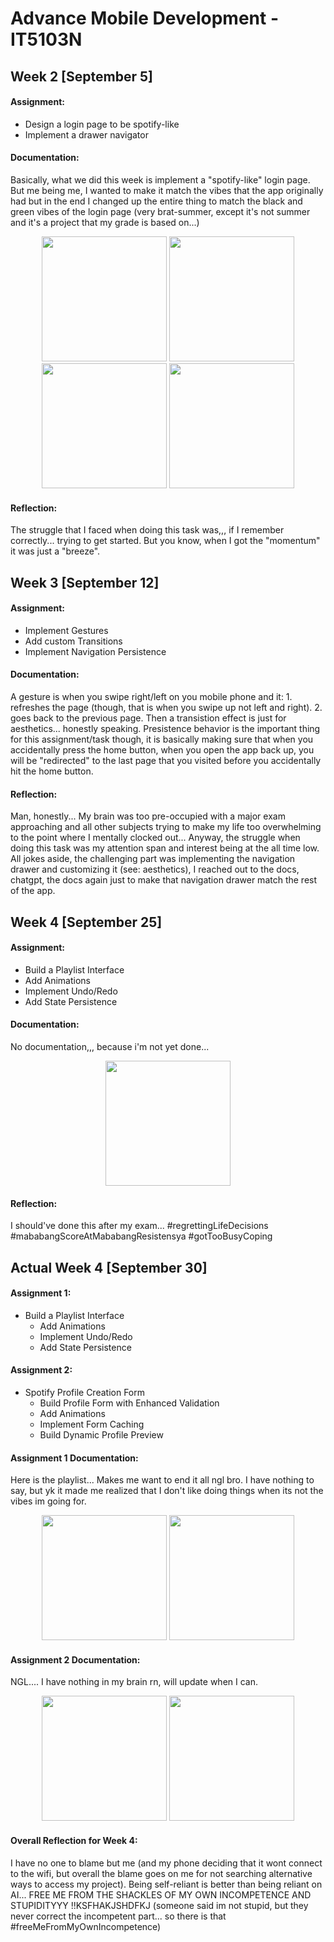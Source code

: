 # Advance Mobile Development - IT5103N

## Week 2 [September 5]
#### Assignment:
* Design a login page to be spotify-like
* Implement a drawer navigator

#### Documentation:
  Basically, what we did this week is implement a "spotify-like" login page. But me being me, I wanted to make it match the vibes that the app originally had but in the end I changed up the entire thing to match the black and green vibes of the login page (very brat-summer, except it's not summer and it's a project that my grade is based on...)
  <p align="center">
    <img src="./assets/screenshots/login.jpeg" width="200"/>
    <img src="./assets/screenshots/homepage.jpeg" width="200"/>
    <img src="./assets/screenshots/profile.jpeg" width="200"/>
    <img src="./assets/screenshots/drawerNav.jpeg" width="200"/>
  </p>

#### Reflection:
  The struggle that I faced when doing this task was,,, if I remember correctly... trying to get started. But you know, when I got the "momentum" it was just a "breeze".

## Week 3 [September 12]
#### Assignment:
* Implement Gestures
* Add custom Transitions
* Implement Navigation Persistence

#### Documentation:
  A gesture is when you swipe right/left on you mobile phone and it:
    1. refreshes the page (though, that is when you swipe up not left and right). 
    2. goes back to the previous page.
  Then a transistion effect is just for aesthetics... honestly speaking. Presistence behavior is the important thing for this assignment/task though, it is basically making sure that when you accidentally press the home button, when you open the app back up, you will be "redirected" to the last page that you visited before you accidentally hit the home button.

#### Reflection:
  Man, honestly... My brain was too pre-occupied with a major exam approaching and all other subjects trying to make my life too overwhelming to the point where I mentally clocked out... Anyway, the struggle when doing this task was my attention span and interest being at the all time low. All jokes aside, the challenging part was implementing the navigation drawer and customizing it (see: aesthetics), I reached out to the docs, chatgpt, the docs again just to make that navigation drawer match the rest of the app.

## Week 4 [September 25]
#### Assignment:
* Build a Playlist Interface
* Add Animations
* Implement Undo/Redo
* Add State Persistence

#### Documentation:
  No documentation,,, because i'm not yet done...
<p align="center">
  <img src="./assets/screenshots/playlistDaw.png" width="200"/>
</p>

#### Reflection:
  I should've done this after my exam... #regrettingLifeDecisions #mababangScoreAtMababangResistensya #gotTooBusyCoping

## Actual Week 4 [September 30]
#### Assignment 1:
* Build a Playlist Interface
  * Add Animations
  * Implement Undo/Redo
  * Add State Persistence

#### Assignment 2:
* Spotify Profile Creation Form
  * Build Profile Form with Enhanced Validation
  * Add Animations
  * Implement Form Caching
  * Build Dynamic Profile Preview

#### Assignment 1 Documentation:
Here is the playlist... Makes me want to end it all ngl bro. I have nothing to say, but yk it made me realized that I don't like doing things when its not the vibes im going for. 
<p align="center">
  <img src="./assets/screenshots/playlistPage.jpg" width="200"/>
  <img src="./assets/screenshots/actualPlaylist.jpg" width="200"/>
</p>

#### Assignment 2 Documentation:
NGL.... I have nothing in my brain rn, will update when I can.
<p align="center">
  <img src="./assets/screenshots/updatedProfile.jpg" width="200"/>
  <img src="./assets/screenshots/editProfile.jpg" width="200"/>
</p>

#### Overall Reflection for Week 4:
I have no one to blame but me (and my phone deciding that it wont connect to the wifi, but overall the blame goes on me for not searching alternative ways to access my project). Being self-reliant is better than being reliant on AI... FREE ME FROM THE SHACKLES OF MY OWN INCOMPETENCE AND STUPIDITYYY !!KSFHAKJSHDFKJ (someone said im not stupid, but they never correct the incompetent part... so there is that #freeMeFromMyOwnIncompetence)